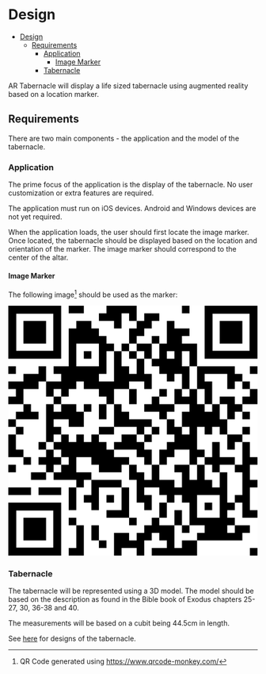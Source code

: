 # Design

- [Design](#design)
  - [Requirements](#requirements)
    - [Application](#application)
      - [Image Marker](#image-marker)
    - [Tabernacle](#tabernacle)

AR Tabernacle will display a life sized tabernacle using augmented reality based on a location marker.

## Requirements

There are two main components - the application and the model of the tabernacle.

### Application

The prime focus of the application is the display of the tabernacle. No user customization or extra features are required.

The application must run on iOS devices. Android and Windows devices are not yet required. 

When the application loads, the user should first locate the image marker. Once located, the tabernacle should be displayed based on the location and orientation of the marker. The image marker should correspond to the center of the altar.

#### Image Marker

The following image[^1] should be used as the marker:

![Image Marker](images/image_marker.png)

[^1]: QR Code generated using https://www.qrcode-monkey.com/

### Tabernacle

The tabernacle will be represented using a 3D model. The model should be based on the description as found in the Bible book of Exodus chapters 25-27, 30, 36-38 and 40.

The measurements will be based on a cubit being 44.5cm in length.

See [here](tabernacle.md) for designs of the tabernacle.
